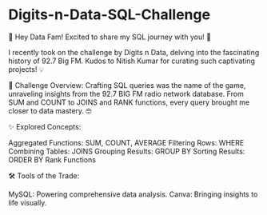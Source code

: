 # Digits-n-Data-SQL-Challenge

👋 Hey Data Fam! Excited to share my SQL journey with you! 🚀

I recently took on the challenge by Digits n Data, delving into the fascinating history of 92.7 Big FM. Kudos to Nitish Kumar for curating such captivating projects! 💡

💪 Challenge Overview:
Crafting SQL queries was the name of the game, unraveling insights from the 92.7 BIG FM radio network database. From SUM and COUNT to JOINS and RANK functions, every query brought me closer to data mastery. 🤓

✨ Explored Concepts:

Aggregated Functions: SUM, COUNT, AVERAGE
Filtering Rows: WHERE
Combining Tables: JOINS
Grouping Results: GROUP BY
Sorting Results: ORDER BY
Rank Functions

🛠 Tools of the Trade:

MySQL: Powering comprehensive data analysis.
Canva: Bringing insights to life visually.
